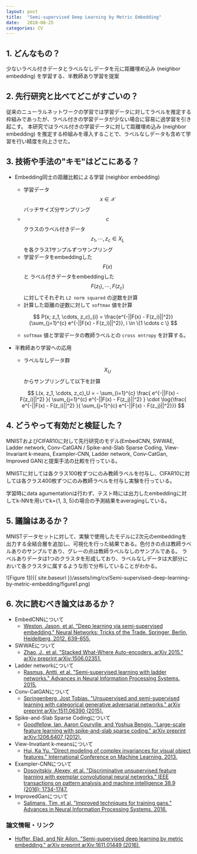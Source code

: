 ```yaml
---
layout: post
title:  "Semi-supervised Deep Learning by Metric Embedding"
date:   2018-08-25
categories: CV
---
```


## 1. どんなもの？

少ないラベル付きデータとラベルなしデータを元に距離埋め込み (neighbor embedding) を学習する、半教師あり学習を提案

## 2. 先行研究と比べてどこがすごいの？

従来のニューラルネットワークの学習では学習データに対してラベルを推定する枠組みであったが、ラベル付きの学習データが少ない場合に容易に過学習を引き起こす。
本研究ではラベル付きの学習データに対して距離埋め込み (neighbor embedding) を推定する枠組みを導入することで、ラベルなしデータも含めて学習を行い精度を向上させた。

## 3. 技術や手法の"キモ"はどこにある？

- Embedding同士の距離比較による学習 (neighbor embedding)
  - 学習データ $$x \in \mathcal{X}$$ バッチサイズ分サンプリング
  - $$c$$ クラスのラベル付きデータ $$z_1, \cdots, z_c \in X_L$$ を各クラス1サンプルずつサンプリング
  - 学習データをembeddingした $$F(x)$$ と ラベル付きデータをembeddingした $$F(z_1), \cdots, F(z_c) $$ に対してそれぞれ `L2 norm squared` の逆数を計算
  - 計算した距離の逆数に対して `softmax` 値を計算
  
  $$
    P(x; z_1, \cdots, z_c)_{i} = \frac{e^{-||F(x) - F(z_i)||^2}}{\sum_{j=1}^{c} e^{-||F(x) - F(z_i)||^2}}, i \in \{1 \cdots c \}
  $$

  - `softmax` 値と学習データの教師ラベルとの `cross entropy` を計算する。

- 半教師あり学習への応用
  - ラベルなしデータ群 $$X_U$$ からサンプリングして以下を計算

  $$
    L(x, z_1, \cdots, z_c)_U = - \sum_{i=1}^{c} \frac{ e^{-||F(x) - F(z_i)||^2} }{ \sum_{j=1}^{c} e^{-||F(x) - F(z_j)||^2} } \cdot \log{\frac{ e^{-||F(x) - F(z_i)||^2} }{ \sum_{j=1}^{c} e^{-||F(x) - F(z_j)||^2}}}
  $$
  
## 4. どうやって有効だと検証した？

MNISTおよびCIFAR10に対して先行研究のモデル(EmbedCNN, SWWAE, Ladder network, Conv-CatGAN / Spike-and-Slab Sparse Coding, View-Invariant k-means, Exampler-CNN, Ladder network, Conv-CatGan, Improved GAN)と提案手法の比較を行っている。

MNISTに対しては各クラス100枚ずつにのみ教師ラベルを付与し、CIFAR10に対しては各クラス400枚ずつにのみ教師ラベルを付与し実験を行っている。

学習時にdata agumentationは行わず、テスト時には出力したembeddingに対してk-NNを用いてk={1, 3, 5}の場合の予測結果をaveragingしている。

## 5. 議論はあるか？

MNISTデータセットに対して、実験で使用したモデルに2次元のembeddingを出力する全結合層を追加し、可視化を行った結果である。色付きの点は教師ラベルありのサンプルであり、グレーの点は教師ラベルなしのサンプルである。
ラベルありデータは1つのクラスタを形成しており、ラベルなしデータは大部分において各クラスタに属するような形で分布していることがわかる。

![Figure 1]({{ site.baseurl }}/assets/img/cv/Semi-supervised-deep-learning-by-metric-embedding/figure1.png)

## 6. 次に読むべき論文はあるか？

- EmbedCNNについて
  - [Weston, Jason, et al. "Deep learning via semi-supervised embedding." Neural Networks: Tricks of the Trade. Springer, Berlin, Heidelberg, 2012. 639-655.](https://link.springer.com/chapter/10.1007/978-3-642-35289-8_34)
- SWWAEについて
  - [Zhao, J., et al. "Stacked What-Where Auto-encoders. arXiv 2015." arXiv preprint arXiv:1506.02351.](https://arxiv.org/abs/1506.02351)
- Ladder networkについて
  - [Rasmus, Antti, et al. "Semi-supervised learning with ladder networks." Advances in Neural Information Processing Systems. 2015.](http://papers.nips.cc/paper/5947-semi-supervised-learning-with-ladder-networks)
- Conv-CatGANについて
  - [Springenberg, Jost Tobias. "Unsupervised and semi-supervised learning with categorical generative adversarial networks." arXiv preprint arXiv:1511.06390 (2015).](https://arxiv.org/abs/1511.06390)
- Spike-and-Slab Sparse Codingについて
  - [Goodfellow, Ian, Aaron Courville, and Yoshua Bengio. "Large-scale feature learning with spike-and-slab sparse coding." arXiv preprint arXiv:1206.6407 (2012).](https://arxiv.org/abs/1206.6407)
- View-Invatiant k-meansについて
  - [Hui, Ka Yu. "Direct modeling of complex invariances for visual object features." International Conference on Machine Learning. 2013.](http://www.jmlr.org/proceedings/papers/v28/yuhui13.pdf)
- Exampler-CNNについて
  - [Dosovitskiy, Alexey, et al. "Discriminative unsupervised feature learning with exemplar convolutional neural networks." IEEE transactions on pattern analysis and machine intelligence 38.9 (2016): 1734-1747.](https://ieeexplore.ieee.org/abstract/document/7312476/)
- ImprovedGanについて
  - [Salimans, Tim, et al. "Improved techniques for training gans." Advances in Neural Information Processing Systems. 2016.](https://arxiv.org/abs/1606.03498)
  
### 論文情報・リンク

- [Hoffer, Elad, and Nir Ailon. "Semi-supervised deep learning by metric embedding." arXiv preprint arXiv:1611.01449 (2016).](https://arxiv.org/abs/1611.01449)
